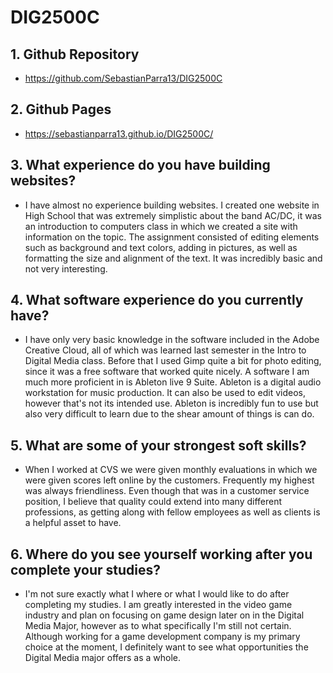 # DIG2500C
## 1. Github Repository

- https://github.com/SebastianParra13/DIG2500C

## 2. Github Pages

- https://sebastianparra13.github.io/DIG2500C/

## 3. What experience do you have building websites?

- I have almost no experience building websites. I created one website in High School that was extremely simplistic about the band AC/DC, it was an introduction to computers class in which we created a site with information on the topic. The assignment consisted of editing elements such as background and text colors, adding in pictures, as well as formatting the size and alignment of the text. It was incredibly basic and not very interesting.

## 4. What software experience do you currently have?

- I have only very basic knowledge in the software included in the Adobe Creative Cloud, all of which was learned last semester in the Intro to Digital Media class. Before that I used Gimp quite a bit for photo editing, since it was a free software that worked quite nicely. A software I am much more proficient in is Ableton live 9 Suite. Ableton is a digital audio workstation for music production. It can also be used to edit videos, however that's not its intended use. Ableton is incredibly fun to use but also very difficult to learn due to the shear amount of things is can do.

## 5. What are some of your strongest soft skills?

- When I worked at CVS we were given monthly evaluations in which we were given scores left online by the customers. Frequently my highest was always friendliness. Even though that was in a customer service position, I believe that quality could extend into many different professions, as getting along with fellow employees as well as clients is a helpful asset to have.

## 6. Where do you see yourself working after you complete your studies?

- I'm not sure exactly what I where or what I would like to do after completing my studies. I am greatly interested in the video game industry and plan on focusing on game design later on in the Digital Media Major, however as to what specifically I'm still not certain. Although working for a game development company is my primary choice at the moment, I definitely want to see what opportunities the Digital Media major offers as a whole.
